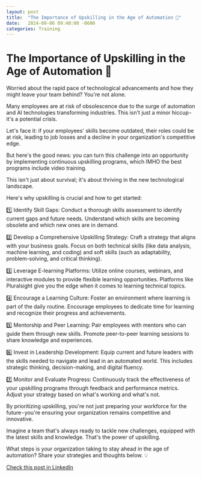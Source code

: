 ```yaml
---
layout: post
title:  "The Importance of Upskilling in the Age of Automation 🤖"
date:   2024-09-06 09:40:00 -0600
categories: Training
---
```


# The Importance of Upskilling in the Age of Automation 🤖

Worried about the rapid pace of technological advancements and how they might leave your team behind? You're not alone.

Many employees are at risk of obsolescence due to the surge of automation and AI technologies transforming industries. This isn't just a minor hiccup - it's a potential crisis.

Let's face it: if your employees' skills become outdated, their roles could be at risk, leading to job losses and a decline in your organization's competitive edge.

But here's the good news: you can turn this challenge into an opportunity by implementing continuous upskilling programs, which IMHO the best programs include video training. 

This isn't just about survival; it's about thriving in the new technological landscape.

Here's why upskilling is crucial and how to get started:

1️⃣ Identify Skill Gaps:
Conduct a thorough skills assessment to identify current gaps and future needs. Understand which skills are becoming obsolete and which new ones are in demand.

2️⃣ Develop a Comprehensive Upskilling Strategy:
Craft a strategy that aligns with your business goals. Focus on both technical skills (like data analysis, machine learning, and coding) and soft skills (such as adaptability, problem-solving, and critical thinking).

3️⃣ Leverage E-learning Platforms:
Utilize online courses, webinars, and interactive modules to provide flexible learning opportunities. Platforms like Pluralsight give you the edge when it comes to learning technical topics.

4️⃣ Encourage a Learning Culture:
Foster an environment where learning is part of the daily routine. Encourage employees to dedicate time for learning and recognize their progress and achievements.

5️⃣ Mentorship and Peer Learning:
Pair employees with mentors who can guide them through new skills. Promote peer-to-peer learning sessions to share knowledge and experiences.

6️⃣ Invest in Leadership Development:
Equip current and future leaders with the skills needed to navigate and lead in an automated world. This includes strategic thinking, decision-making, and digital fluency.

7️⃣ Monitor and Evaluate Progress:
Continuously track the effectiveness of your upskilling programs through feedback and performance metrics. Adjust your strategy based on what's working and what's not.

By prioritizing upskilling, you're not just preparing your workforce for the future - you're ensuring your organization remains competitive and innovative.

Imagine a team that's always ready to tackle new challenges, equipped with the latest skills and knowledge. That's the power of upskilling.

What steps is your organization taking to stay ahead in the age of automation? Share your strategies and thoughts below. 💡

[Check this post in LinkedIn](link)